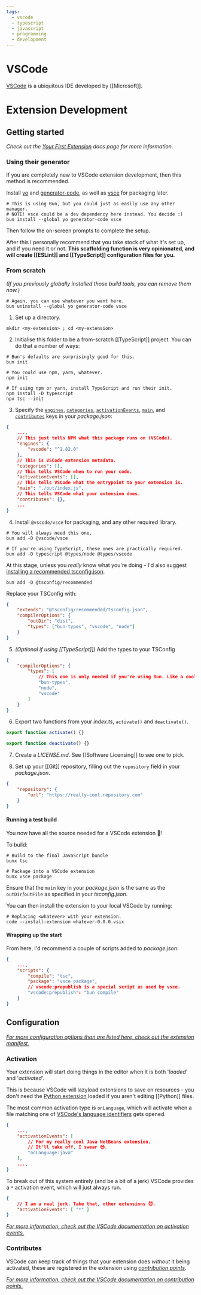 ```yaml
---
tags:
  - vscode
  - typescript
  - javascript
  - programming
  - development
---
```


# VSCode

[VSCode](https://code.visualstudio.com/) is a ubiquitous IDE developed by [[Microsoft]].

# Extension Development

## Getting started

*Check out the [Your First Extension](https://code.visualstudio.com/api/get-started/your-first-extension) docs page for more information.*

### Using their generator

If you are completely new to VSCode extension development, then this method is recommended.

Install [yo](https://yeoman.io/) and [generator-code](https://www.npmjs.com/package/generator-code), as well as [vsce](https://github.com/microsoft/vscode-vsce) for packaging later.
```shell
# This is using Bun, but you could just as easily use any other manager.
# NOTE! vsce could be a dev dependency here instead. You decide :)
bun install --global yo generator-code vsce
```

Then follow the on-screen prompts to complete the setup.

After this I personally recommend that you take stock of what it's set up, and if you need it or not. **This scaffolding function is very opinionated, and will create [[ESLint]] and [[TypeScript]] configuration files for you.**

### From scratch

*(If you previously globally installed those build tools, you can remove them now.)*
```shell
# Again, you can use whatever you want here.
bun uninstall --global yo generator-code vsce
```

1. Set up a directory.
```shell
mkdir <my-extension> ; cd <my-extension>
```

2. Initialise this folder to be a from-scratch [[TypeScript]] project. You can do that a number of ways:
```shell
# Bun's defaults are surprisingly good for this.
bun init

# You could use npm, yarn, whatever.
npm init

# If using npm or yarn, install TypeScript and run their init.
npm install -D typescript
npx tsc --init
```

3. Specify the [`engines`](https://docs.npmjs.com/cli/v6/configuring-npm/package-json#engines), [`categories`](https://code.visualstudio.com/api/references/extension-manifest#:~:text=is%20and%20does.-,categories,-string%5B%5D), [`activationEvents`](#Activation), [`main`](https://docs.npmjs.com/cli/v6/configuring-npm/package-json#main), and [`contributes`](#Contributes) keys in your *package.json*:
```json
{
	...,
	// This just tells NPM what this package runs on (VSCode).
	"engines": {
		"vscode": "^1.82.0"
	},
	// This is VSCode extension metadata.
	"categories": [],
	// This tells VSCode when to run your code.
	"activationEvents": [],
	// This tells VSCode what the entrypoint to your extension is.
	"main": "./out/index.js",
	// This tells VSCode what your extension does.
	"contributes": {},
	...
}
```

4. Install `@vscode/vsce` for packaging, and any other required library.
```shell
# You will always need this one.
bun add -D @vscode/vsce

# If you're using TypeScript, these ones are practically required.
bun add -D typescript @types/node @types/vscode
```

At this stage, unless you *really* know what you're doing - I'd also suggest [installing a recommended tsconfig.json](https://github.com/tsconfig/bases#available-tsconfigs).

```shell
bun add -D @tsconfig/recommended
```

Replace your TSConfig with:
```json
{
	"extends": "@tsconfig/recommended/tsconfig.json",
	"compilerOptions": {
		"outDir": "dist",
		"types": ["bun-types", "vscode", "node"]
	}
}
```

5. *(Optional if using [[TypeScript]])* Add the types to your TSConfig
```json
{
	"compilerOptions": {
		"types": [
			// This one is only needed if you're using Bun. Like a cool guy.
			"bun-types",
			"node",
			"vscode"
		]
	}
}
```

6. Export two functions from your *index.ts*, `activate()` and `deactivate()`.
```typescript
export function activate() {}

export function deactivate() {}
```

7. Create a *LICENSE.md*. See [[Software Licensing]] to see one to pick.

8. Set up your [[Git]] repository, filling out the `repository` field in your *package.json*.
```json
{
	"repository": {
		"url": "https://really-cool.repository.com"
	}
}
```

#### Running a test build

You now have all the source needed for a VSCode extension 🥳!

To build:
```shell
# Build to the final JavaScript bundle
bunx tsc

# Package into a VSCode extension
bunx vsce package
```

Ensure that the `main` key in your *package.json* is the same as the `outDir`/`outFile` as specified in your *tsconfig.json*.

You can then install the extension to your local VSCode by running:
```shell
# Replacing <whatever> with your extension.
code --install-extension whatever-0.0.0.vsix
```

#### Wrapping up the start

From here, I'd recommend a couple of scripts added to *package.json*:
```json
{
	...,
	"scripts": {
		"compile": "tsc",
		"package": "vsce package",
		// vscode:prepublish is a special script as used by vsce.
		"vscode:prepublish": "bun compile"
	}
}
```
## Configuration

[*For more configuration options than are listed here, check out the extension manifest.*](https://code.visualstudio.com/api/references/extension-manifest)

### Activation

Your extension will start doing things in the editor when it is both '*loaded*' and '*activated*'.

This is because VSCode will lazyload extensions to save on resources - you don't need the [Python extension](https://marketplace.visualstudio.com/items?itemName=ms-python.python) loaded if you aren't editing [[Python]] files.

The most common activation type is `onLanguage`, which will activate when a file matching one of [VSCode's language identifiers](https://code.visualstudio.com/docs/languages/identifiers) gets opened.

```json
{
	...,
	"activationEvents": [
		// For my really cool Java NetBeans extension.
		// It'll take off, I swear 😎.
		"onLanguage:java"
	],
	...,
}
```

To break out of this system entirely (and be a bit of a jerk) VSCode provides a `*` activation event, which will just always run.

```json
{
	// I am a real jerk. Take that, other extensions 😈.
	"activationEvents": [ "*" ]
}
```

[*For more information, check out the VSCode documentation on activation events.*](https://code.visualstudio.com/api/references/activation-events)

### Contributes

VSCode can keep track of things that your extension does *without* it being activated, these are registered in the extension using *[contribution points](https://code.visualstudio.com/api/references/contribution-points).*



[*For more information, check out the VSCode documentation on contribution points.*](https://code.visualstudio.com/api/references/contribution-points)